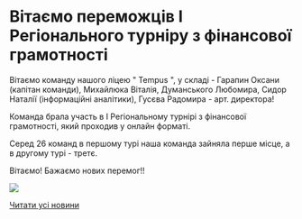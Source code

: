 # Вітаємо переможців І Регіонального турніру з фінансової грамотності

Вітаємо команду нашого ліцею " Tempus ", у складі - Гарапин Оксани (капітан команди), Михайлюка Віталія, Думанського Любомира, Сидор Наталії (інформаційні аналітики), Гусєва Радомира - арт. директора!

Команда брала участь в І Регіональному турнірі з фінансової грамотності, який проходив у онлайн форматі.

Серед 26 команд в першому турі наша команда зайняла перше місце, а в другому турі - третє.

Вітаємо! Бажаємо нових перемог!!

![](/images/blog/вітаємо-переможців-і-регіонального-турніру-з-фінансової/темпус.jpg)

[Читати усі новини](/news)
